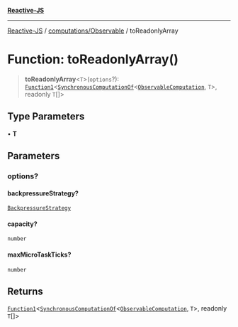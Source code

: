 [**Reactive-JS**](../../../README.md)

***

[Reactive-JS](../../../README.md) / [computations/Observable](../README.md) / toReadonlyArray

# Function: toReadonlyArray()

> **toReadonlyArray**\<`T`\>(`options`?): [`Function1`](../../../functions/type-aliases/Function1.md)\<[`SynchronousComputationOf`](../../type-aliases/SynchronousComputationOf.md)\<[`ObservableComputation`](../interfaces/ObservableComputation.md), `T`\>, readonly `T`[]\>

## Type Parameters

• **T**

## Parameters

### options?

#### backpressureStrategy?

[`BackpressureStrategy`](../../../utils/type-aliases/BackpressureStrategy.md)

#### capacity?

`number`

#### maxMicroTaskTicks?

`number`

## Returns

[`Function1`](../../../functions/type-aliases/Function1.md)\<[`SynchronousComputationOf`](../../type-aliases/SynchronousComputationOf.md)\<[`ObservableComputation`](../interfaces/ObservableComputation.md), `T`\>, readonly `T`[]\>
